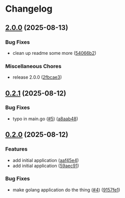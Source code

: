 # Changelog

## [2.0.0](https://github.com/danudey/private-repository/compare/v0.2.1...v2.0.0) (2025-08-13)


### Bug Fixes

* clean up readme some more ([54066b2](https://github.com/danudey/private-repository/commit/54066b2d04e2ede7eff3c245b4cf4377de8520ba))


### Miscellaneous Chores

* release 2.0.0 ([2fbcae3](https://github.com/danudey/private-repository/commit/2fbcae3da415ab22b70d3c63ebec136bff39dfad))

## [0.2.1](https://github.com/danudey/public-repository/compare/v0.2.0...v0.2.1) (2025-08-12)


### Bug Fixes

* typo in main.go ([#5](https://github.com/danudey/public-repository/issues/5)) ([a8aab48](https://github.com/danudey/public-repository/commit/a8aab4838ed3270df0260aa73d26d5ed42d938ce))

## [0.2.0](https://github.com/danudey/public-repository/compare/v0.1.0...v0.2.0) (2025-08-12)


### Features

* add initial application ([aaf45e4](https://github.com/danudey/public-repository/commit/aaf45e4e10c71686f7d74f751630188870d92019))
* add initial application ([59aec91](https://github.com/danudey/public-repository/commit/59aec912d1bf9e1c1795c1a86d98da324307c8a1))


### Bug Fixes

* make golang application do the thing ([#4](https://github.com/danudey/public-repository/issues/4)) ([9157fe1](https://github.com/danudey/public-repository/commit/9157fe17083acf0fcd412a2b0f4adaa881bd47e0))
